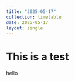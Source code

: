 ```yaml
---
title: "2025-05-17"
collection: timetable
date: 2025-05-17
layout: single
---
```


# This is a test

hello